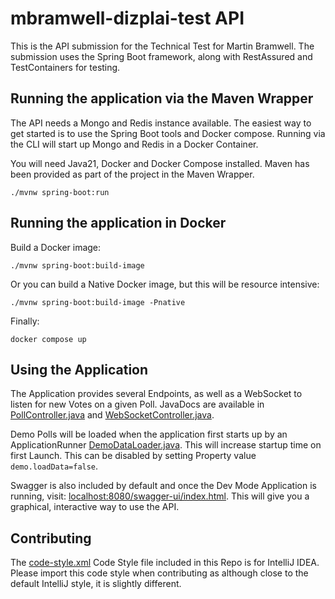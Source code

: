 # mbramwell-dizplai-test API

This is the API submission for the Technical Test for Martin Bramwell.
The submission uses the Spring Boot framework, along with RestAssured and TestContainers for testing.

## Running the application via the Maven Wrapper

The API needs a Mongo and Redis instance available. The easiest way to get started is to use the Spring Boot tools and Docker compose.
Running via the CLI will start up Mongo and Redis in a Docker Container.

You will need Java21, Docker and Docker Compose installed.
Maven has been provided as part of the project in the Maven Wrapper.

```shell script
./mvnw spring-boot:run
```

## Running the application in Docker

Build a Docker image:
```shell script
./mvnw spring-boot:build-image
```

Or you can build a Native Docker image, but this will be resource intensive:
```shell script
./mvnw spring-boot:build-image -Pnative
```

Finally:
```shell script
docker compose up
```

## Using the Application

The Application provides several Endpoints, as well as a WebSocket to listen for new Votes on a given Poll.
JavaDocs are available in
[PollController.java](src/main/java/uk/co/mgbramwell/polling/api/PollController.java) and 
[WebSocketController.java](src/main/java/uk/co/mgbramwell/polling/api/websocket/WebSocketController.java).

Demo Polls will be loaded when the application first starts up by an ApplicationRunner
[DemoDataLoader.java](src/main/java/uk/co/mgbramwell/polling/api/DemoDataLoader.java). This will increase startup time on first Launch. This can be disabled by setting Property
value `demo.loadData=false`.

Swagger is also included by default and once the Dev Mode Application is running, visit:
[localhost:8080/swagger-ui/index.html](localhost:8080/swagger-ui/index.html). This will give you a graphical, interactive way to use
the API.

## Contributing
The [code-style.xml](code-style.xml) Code Style file included in this Repo is for IntelliJ IDEA.
Please import this code style when contributing as although close to the default IntelliJ style, it is slightly different.